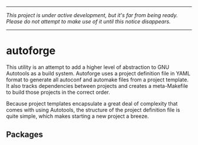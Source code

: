 ----

_This project is under active development, but it's far from being ready.
Please do not attempt to make use of it until this notice disappears._

----

# autoforge

This utility is an attempt to add a higher level of abstraction to GNU
Autotools as a build system. Autoforge uses a project definition file in
YAML format to generate all autoconf and automake files from a project
template.  It also tracks dependencies between projects and creates a
meta-Makefile to build those projects in the correct order.

Because project templates encapsulate a great deal of complexity that
comes with using Autotools, the structure of the project definition file
is quite simple, which makes starting a new project a breeze.

## Packages
